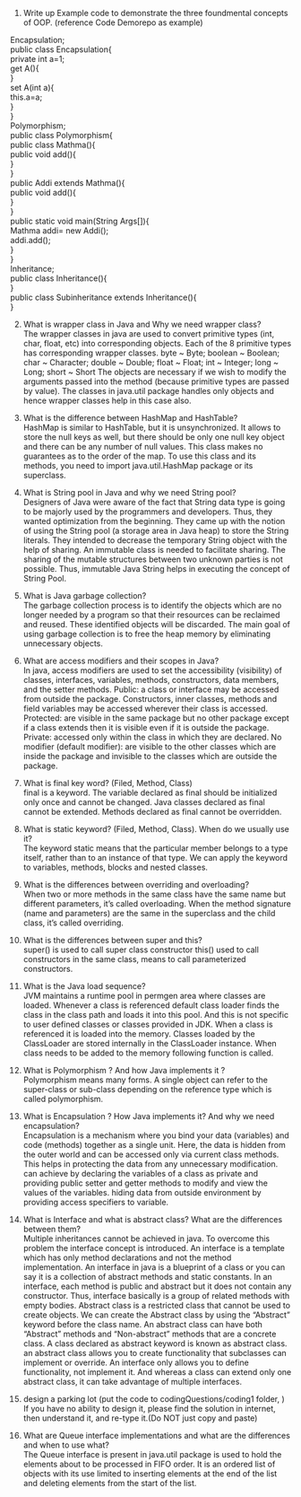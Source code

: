 1. Write up Example code to demonstrate the three foundmental concepts of OOP. (reference Code Demorepo as example)

Encapsulation;  
public class Encapsulation{  
    private int a=1;  
    get A(){  
    }  
    set A(int a){  
        this.a=a;  
    }  
}  
Polymorphism;  
public class Polymorphism{  
    public class Mathma(){  
        public void add(){  
        }  
    }  
    public Addi extends Mathma(){  
        public void add(){  
        }  
    }  
    public static void main(String Args[]){  
        Mathma addi= new Addi();  
        addi.add();  
    }  
}  
Inheritance;  
public class Inheritance(){  
}  
public class Subinheritance extends Inheritance(){  
}  

2. What is wrapper class in Java and Why we need wrapper class?  
The wrapper classes in java are used to convert primitive types (int, char, float, etc) into corresponding objects.
Each of the 8 primitive types has corresponding wrapper classes.
byte ~ Byte; boolean ~ Boolean; char ~ Character; double ~ Double; float ~ Float; int ~ Integer; long ~ Long; short ~ Short
The objects are necessary if we wish to modify the arguments passed into the method (because primitive types are passed by value). 
The classes in java.util package handles only objects and hence wrapper classes help in this case also.

3. What is the difference between HashMap and HashTable?  
HashMap is similar to HashTable, but it is unsynchronized. It allows to store the null keys as well, but there should be only one null key object and there can be any number of null values.  This class makes no guarantees as to the order of the map. To use this class and its methods, you need to import java.util.HashMap package or its superclass.

4. What is String pool in Java and why we need String pool?  
Designers of Java were aware of the fact that String data type is going to be majorly used by the programmers and developers. Thus, they wanted optimization from the beginning. They came up with the notion of using the String pool (a storage area in Java heap) to store the String literals. They intended to decrease the temporary String object with the help of sharing. An immutable class is needed to facilitate sharing. The sharing of the mutable structures between two unknown parties is not possible. Thus, immutable Java String helps in executing the concept of String Pool.

5. What is Java garbage collection?  
The garbage collection process is to identify the objects which are no longer needed by a program so that their resources can be reclaimed and reused. These identified objects will be discarded.
The main goal of using garbage collection is to free the heap memory by eliminating unnecessary objects.

6. What are access modifiers and their scopes in Java?  
In java, access modifiers are used to set the accessibility (visibility) of classes, interfaces, variables, methods, constructors, data members, and the setter methods.
Public: a class or interface may be accessed from outside the package. Constructors, inner classes, methods and field variables may be accessed wherever their class is accessed.
Protected: are visible in the same package but no other package except if a class extends then it is visible even if it is outside the package. 
Private: accessed only within the class in which they are declared.
No modifier (default modifier): are visible to the other classes which are inside the package and invisible to the classes which are outside the package.

7. What is final key word? (Filed, Method, Class)  
final is a keyword. 
The variable declared as final should be initialized only once and cannot be changed. 
Java classes declared as final cannot be extended.
Methods declared as final cannot be overridden.

8. What is static keyword? (Filed, Method, Class). When do we usually use it?  
The keyword static means that the particular member belongs to a type itself, rather than to an instance of that type.
We can apply the keyword to variables, methods, blocks and nested classes.


9. What is the differences between overriding and overloading?  
When two or more methods in the same class have the same name but different parameters, it’s called overloading. 
When the method signature (name and parameters) are the same in the superclass and the child class, it’s called overriding.

10. What is the differences between super and this?  
super() is used to call super class constructor
this() used to call constructors in the same class, means to call parameterized constructors.

11. What is the Java load sequence?  
JVM maintains a runtime pool in permgen area where classes are loaded. Whenever a class is referenced default class loader finds the class in the class path and loads it into this pool. And this is not specific to user defined classes or classes provided in JDK. When a class is referenced it is loaded into the memory.
Classes loaded by the ClassLoader are stored internally in the ClassLoader instance.
When class needs to be added to the memory following function is called.

12. What is Polymorphism ? And how Java implements it ?  
Polymorphism means many forms.
A single object can refer to the super-class or sub-class depending on the reference type which is called polymorphism.

13. What is Encapsulation ? How Java implements it? And why we need encapsulation?  
Encapsulation is a mechanism where you bind your data (variables) and code (methods) together as a single unit. Here, the data is hidden from the outer world and can be accessed only via current class methods. This helps in protecting the data from any unnecessary modification. 
can achieve by declaring the variables of a class as private and providing public setter and getter methods to modify and view the values of the variables.
hiding data from outside environment by providing access specifiers to variable.

14. What is Interface and what is abstract class? What are the differences between them?  
Multiple inheritances cannot be achieved in java. To overcome this problem the interface concept is introduced.
An interface is a template which has only method declarations and not the method implementation.
An interface in java is a blueprint of a class or you can say it is a collection of abstract methods and static constants. In an interface, each method is public and abstract but it does not contain any constructor. Thus, interface basically is a group of related methods with empty bodies. 
Abstract class is a restricted class that cannot be used to create objects.
We can create the Abstract class by using the “Abstract” keyword before the class name. An abstract class can have both “Abstract” methods and “Non-abstract” methods that are a concrete class.
A class declared as abstract keyword is known as abstract class.
an abstract class allows you to create functionality that subclasses can implement or override.
An interface only allows you to define functionality, not implement it. And whereas a class can extend only one abstract class, it can take advantage of multiple interfaces.

15. design a parking lot (put the code to codingQuestions/coding1 folder, )  
 If you have no ability to design it, please find the solution in internet, then understand it, and re-type it.(Do NOT just copy and paste)  
  
16. What are Queue interface implementations and what are the differences and when to use what?  
The Queue interface is present in java.util package is used to hold the elements about to be processed in FIFO order. It is an ordered list of objects with its use limited to inserting elements at the end of the list and deleting elements from the start of the list.
